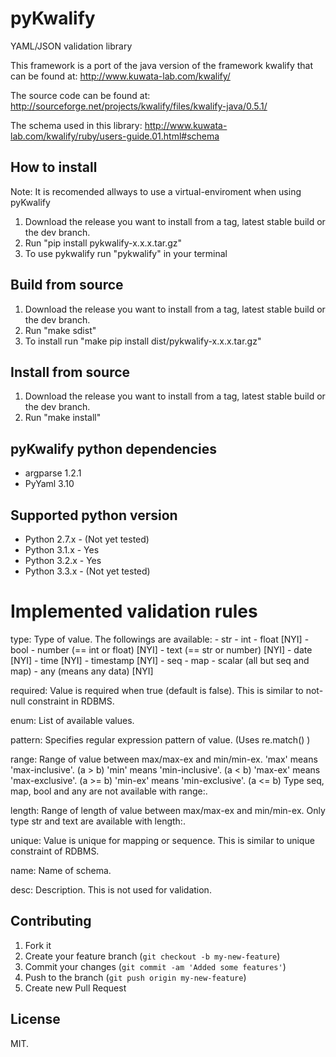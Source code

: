 # pyKwalify

YAML/JSON validation library

This framework is a port of the java version of the framework kwalify that can be found at: http://www.kuwata-lab.com/kwalify/

The source code can be found at: http://sourceforge.net/projects/kwalify/files/kwalify-java/0.5.1/

The schema used in this library: http://www.kuwata-lab.com/kwalify/ruby/users-guide.01.html#schema

## How to install

Note: It is recomended allways to use a virtual-enviroment when using pyKwalify

1. Download the release you want to install from a tag, latest stable build or the dev branch.
2. Run "pip install pykwalify-x.x.x.tar.gz"
3. To use pykwalify run "pykwalify" in your terminal

## Build from source

1. Download the release you want to install from a tag, latest stable build or the dev branch.
2. Run "make sdist"
3. To install run "make pip install dist/pykwalify-x.x.x.tar.gz"

## Install from source

1. Download the release you want to install from a tag, latest stable build or the dev branch.
2. Run "make install"

## pyKwalify python dependencies

 - argparse 1.2.1
 - PyYaml 3.10

## Supported python version

 - Python 2.7.x - (Not yet tested)
 - Python 3.1.x - Yes
 - Python 3.2.x - Yes
 - Python 3.3.x - (Not yet tested)

# Implemented validation rules

type:
    Type of value. The followings are available:
     - str
     - int
     - float [NYI]
     - bool
     - number (== int or float) [NYI]
     - text (== str or number) [NYI]
     - date [NYI]
     - time [NYI]
     - timestamp [NYI]
     - seq
     - map
     - scalar (all but seq and map)
     - any (means any data) [NYI]

required:
    Value is required when true (default is false). This is similar to not-null constraint in RDBMS.

enum:
    List of available values.

pattern:
    Specifies regular expression pattern of value. (Uses re.match() )

range:
    Range of value between max/max-ex and min/min-ex.
    'max' means 'max-inclusive'. (a > b)
    'min' means 'min-inclusive'. (a < b)
    'max-ex' means 'max-exclusive'. (a >= b)
    'min-ex' means 'min-exclusive'. (a <= b)
    Type seq, map, bool and any are not available with range:.

length:
    Range of length of value between max/max-ex and min/min-ex. Only type str and text are available with length:.

unique:
    Value is unique for mapping or sequence. This is similar to unique constraint of RDBMS.

name:
    Name of schema.

desc:
    Description. This is not used for validation.

## Contributing

1. Fork it
2. Create your feature branch (`git checkout -b my-new-feature`)
3. Commit your changes (`git commit -am 'Added some features'`)
4. Push to the branch (`git push origin my-new-feature`)
5. Create new Pull Request

## License

MIT.
